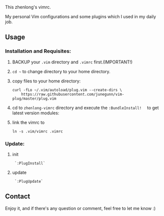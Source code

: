 This zhenlong's vimrc.


My personal Vim configurations and some plugins which I used in my daily job.

## Usage

### Installation and Requisites:

1. BACKUP your `.vim` directory and `.vimrc` first.(IMPORTANT!)

2. `cd ~` to change directory to your home directory.

3. copy files to your home directory:

   ```shell
   curl -fLo ~/.vim/autoload/plug.vim --create-dirs \
       https://raw.githubusercontent.com/junegunn/vim-plug/master/plug.vim
   ```

4. cd to `zhenlong-vimrc` directory and execute the `:BundleInstall!  ` to get latest version modules:

5. link the vimrc to

   ```Shell
   ln -s .vim/vimrc .vimrc
   ```


### Update:

1. init
   ```shell
    `:PlugInstall`
   ```

2. update
   ```shell
    `:PlugUpdate`
   ```

## Contact

Enjoy it, and if there's any question or comment, feel free to let me know :)
